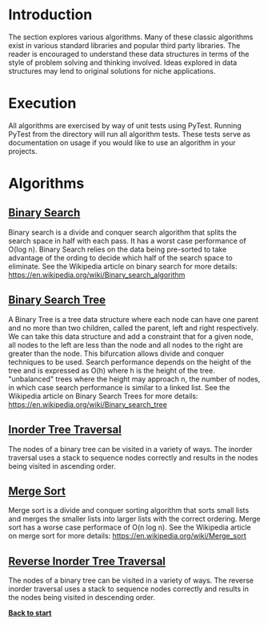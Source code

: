 # Introduction

The section explores various algorithms. Many of these classic algorithms exist in various standard libraries and popular third party libraries. The reader is encouraged to understand these data structures in terms of the style of problem solving and thinking involved. Ideas explored in data structures may lend to original solutions for niche applications.

# Execution

All algorithms are exercised by way of unit tests using PyTest. Running PyTest from the directory will run all algorithm tests. These tests serve as documentation on usage if you would like to use an algorithm in your projects.

# Algorithms

## [Binary Search](/algorithms/binary_search_client.py)

Binary search is a divide and conquer search algorithm that splits the search space in half with each pass. It has a worst case performance of O(log n). Binary Search relies on the data being pre-sorted to take advantage of the ording to decide which half of the search space to eliminate. See the Wikipedia article on binary search for more details: https://en.wikipedia.org/wiki/Binary_search_algorithm 

## [Binary Search Tree](/algorithms/binary_tree.py)

A Binary Tree is a tree data structure where each node can have one parent and no more than two children, called the parent, left and right respectively. We can take this data structure and add a constraint that for a given node, all nodes to the left are less than the node and all nodes to the right are greater than the node. This bifurcation allows divide and conquer techniques to be used. Search performance depends on the height of the tree and is expressed as O(h) where h is the height of the tree. "unbalanced" trees where the height may approach n, the number of nodes, in which case search performance is similar to a linked list. See the Wikipedia article on Binary Search Trees for more details: https://en.wikipedia.org/wiki/Binary_search_tree

## [Inorder Tree Traversal](/algorithms/binary_search_tree_walker.py) 

The nodes of a binary tree can be visited in a variety of ways. The inorder traversal uses a stack to sequence nodes correctly and results in the nodes being visited in ascending order.

## [Merge Sort](/algorithms/merge_sort_client.py)

Merge sort is a divide and conquer sorting algorithm that sorts small lists and merges the smaller lists into larger lists with the correct ordering. Merge sort has a worse case performace of O(n log n). See the Wikipedia article on merge sort for more details: https://en.wikipedia.org/wiki/Merge_sort 

## [Reverse Inorder Tree Traversal](/algorithms/binary_search_tree_walker.py) 

The nodes of a binary tree can be visited in a variety of ways. The reverse inorder traversal uses a stack to sequence nodes correctly and results in the nodes being visited in descending order.

**[Back to start](https://github.com/ccozad/python-playground)**